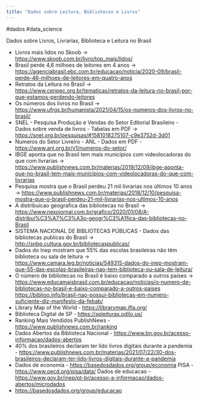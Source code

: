 ```yaml
---
title: "Dados sobre Leitura, Bibliotecas e Livros"
---
```


#dados #data_science

Dados sobre Livros, Livrarias, Biblioteca e Leitura no Brasil

- Livros mais lidos no Skoob -> https://www.skoob.com.br/livro/top_mais/lidos/
- Brasil perde 4,6 milhoes de leitores em 4 anos -> https://agenciabrasil.ebc.com.br/educacao/noticia/2020-09/brasil-perde-46-milhoes-de-leitores-em-quatro-anos
- Retratos da Leitura no Brasil -> https://www.cenpec.org.br/tematicas/retratos-da-leitura-no-brasil-por-que-estamos-perdendo-leitores
- Os números dos livros no Brasil -> https://www.ufrgs.br/humanista/2021/04/15/os-numeros-dos-livros-no-brasil/
- SNEL - Pesquisa Produção e
Vendas do Setor Editorial Brasileiro - Dados sobre venda de livros - Tabelas em PDF -> https://snel.org.br/pesquisas/#1581018275107-c9e3752d-3d01
- Numeros do Setor Livreiro - ANL - Dados em PDF - https://www.anl.org.br/v1/numeros-do-setor/
- IBGE aponta que no Brasil tem mais municípios com videolocadoras do que com livrarias -> https://www.publishnews.com.br/materias/2019/12/09/ibge-aponta-que-no-brasil-tem-mais-municipios-com-videolocadoras-do-que-com-livrarias
- Pesquisa mostra que o Brasil perdeu 21 mil livrarias nos últimos 10 anos -> https://www.publishnews.com.br/materias/2018/12/10/pesquisa-mostra-que-o-brasil-perdeu-21-mil-livrarias-nos-ultimos-10-anos
- A distribuicao geografica das bibliotecas no Brasil -> https://www.nexojornal.com.br/grafico/2020/01/08/A-distribui%C3%A7%C3%A3o-geogr%C3%A1fica-das-bibliotecas-no-Brasil
- SISTEMA NACIONAL DE BIBLIOTECAS PÚBLICAS - Dados das bibliotecas publicas do Brasil -> http://snbp.cultura.gov.br/bibliotecaspublicas/
- Dados do Inep mostram que 55% das escolas brasileiras não têm biblioteca ou sala de leitura -> https://www.camara.leg.br/noticias/549315-dados-do-inep-mostram-que-55-das-escolas-brasileiras-nao-tem-biblioteca-ou-sala-de-leitura/
- O número de bibliotecas no Brasil é baixo comparado a outros países -> https://www.educamaisbrasil.com.br/educacao/noticias/o-numero-de-bibliotecas-no-brasil-e-baixo-comparado-a-outros-paises https://biblioo.info/brasil-nao-possui-bibliotecas-em-numero-suficiente-diz-manifesto-da-febab/
- Library Map of the World - https://librarymap.ifla.org/
- Biblioteca Digital de SP - https://spleituras.odilo.us/
- Ranking Mais Vendidos PublishNews - https://www.publishnews.com.br/ranking
- Dados Abertos da Biblioteca Nacional - https://www.bn.gov.br/acesso-informacao/dados-abertos
- 40% dos brasileiros declaram ter lido livros digitais durante a pandemia - https://www.publishnews.com.br/materias/2021/07/22/30-dos-brasileiros-declaram-ter-lido-livros-digitais-durante-a-pandemia
- Dados de economia - https://basedosdados.org/group/economia
  PISA - https://www.oecd.org/pisa/data/
  Dados de educacao - https://www.gov.br/inep/pt-br/acesso-a-informacao/dados-abertos/microdados
- https://basedosdados.org/group/educacao